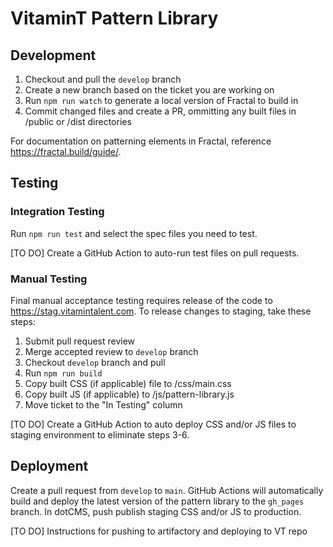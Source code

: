 # VitaminT Pattern Library

## Development
1. Checkout and pull the `develop` branch
2. Create a new branch based on the ticket you are working on
3. Run `npm run watch` to generate a local version of Fractal to build in
4. Commit changed files and create a PR, ommitting any built files in /public or /dist directories

For documentation on patterning elements in Fractal, reference https://fractal.build/guide/.

## Testing
### Integration Testing
Run `npm run test` and select the spec files you need to test.

[TO DO] Create a GitHub Action to auto-run test files on pull requests.

### Manual Testing
Final manual acceptance testing requires release of the code to https://stag.vitamintalent.com. To release changes to staging, take these steps:

1. Submit pull request review
2. Merge accepted review to `develop` branch
3. Checkout `develop` branch and pull
4. Run `npm run build`
5. Copy built CSS (if applicable) file to /css/main.css
6. Copy built JS (if applicable) to /js/pattern-library.js
7. Move ticket to the "In Testing" column

[TO DO] Create a GitHub Action to auto deploy CSS and/or JS files to staging environment to eliminate steps 3-6.

## Deployment
Create a pull request from `develop` to `main`. GitHub Actions will automatically build and deploy the latest version of the pattern library to the `gh_pages` branch. In dotCMS, push publish staging CSS and/or JS to production.

[TO DO] Instructions for pushing to artifactory and deploying to VT repo
